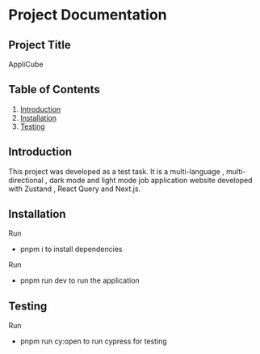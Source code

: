 # Project Documentation

## Project Title
AppliCube

## Table of Contents
1. [Introduction](#introduction)
2. [Installation](#installation)
3. [Testing](#testing)

## Introduction
This project was developed as a test task. It is a multi-language , multi-directional , dark mode and light mode job application website developed with Zustand , React Query and Next.js.

## Installation
Run 
- pnpm i
to install dependencies

Run 
- pnpm run dev
to run the application

## Testing

Run 
- pnpm run cy:open 
to run cypress for testing 